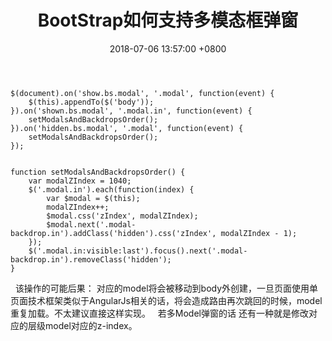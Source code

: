 ﻿---
title: BootStrap如何支持多模态框弹窗
date: 2018-07-06 13:57:00 +0800
layout: post
permalink: /blog/2018/07/06/BootStrap如何支持多模态框弹窗.html
categories:
  - 问题一箩筐
tags:
  - JS
  - 模态框
---

```
$(document).on('show.bs.modal', '.modal', function(event) {
    $(this).appendTo($('body'));
}).on('shown.bs.modal', '.modal.in', function(event) {
    setModalsAndBackdropsOrder();
}).on('hidden.bs.modal', '.modal', function(event) {
    setModalsAndBackdropsOrder();
});


function setModalsAndBackdropsOrder() {  
    var modalZIndex = 1040;
    $('.modal.in').each(function(index) {
        var $modal = $(this);
        modalZIndex++;
        $modal.css('zIndex', modalZIndex);
        $modal.next('.modal-backdrop.in').addClass('hidden').css('zIndex', modalZIndex - 1);
    });
    $('.modal.in:visible:last').focus().next('.modal-backdrop.in').removeClass('hidden');
}
```
 
该操作的可能后果：
对应的model将会被移动到body外创建，一旦页面使用单页面技术框架类似于AngularJs相关的话，将会造成路由再次跳回的时候，model重复加载。不太建议直接这样实现。
 
若多Model弹窗的话 还有一种就是修改对应的层级model对应的z-index。
